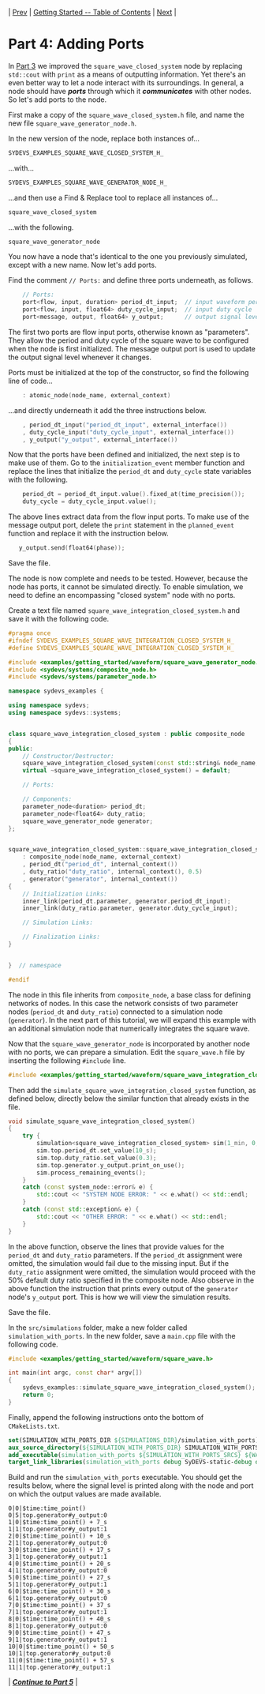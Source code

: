 | [Prev](part03.html) | [Getting Started -- Table of Contents](index.html) | [Next](part05.html) |
# Part 4: Adding Ports

In [Part 3](getting_started_part03.html) we improved the `square_wave_closed_system` node by replacing `std::cout` with `print` as a means of outputting information. Yet there's an even better way to let a node interact with its surroundings. In general, a node should have ***ports*** through which it ***communicates*** with other nodes. So let's add ports to the node.

First make a copy of the `square_wave_closed_system.h` file, and name the new file `square_wave_generator_node.h`.

In the new version of the node, replace both instances of...

```cpp
SYDEVS_EXAMPLES_SQUARE_WAVE_CLOSED_SYSTEM_H_
```

...with...

```cpp
SYDEVS_EXAMPLES_SQUARE_WAVE_GENERATOR_NODE_H_
```

...and then use a Find & Replace tool to replace all instances of...

```cpp
square_wave_closed_system
```

...with the following.

```cpp
square_wave_generator_node
```

You now have a node that's identical to the one you previously simulated, except with a new name. Now let's add ports.

Find the comment `// Ports:` and define three ports underneath, as follows.

```cpp
    // Ports:
    port<flow, input, duration> period_dt_input;  // input waveform period
    port<flow, input, float64> duty_cycle_input;  // input duty cycle
    port<message, output, float64> y_output;      // output signal level
```

The first two ports are flow input ports, otherwise known as "parameters". They allow the period and duty cycle of the square wave to be configured when the node is first initialized. The message output port is used to update the output signal level whenever it changes.

Ports must be initialized at the top of the constructor, so find the following line of code...

```cpp
    : atomic_node(node_name, external_context)
```

...and directly underneath it add the three instructions below.

```cpp
    , period_dt_input("period_dt_input", external_interface())
    , duty_cycle_input("duty_cycle_input", external_interface())
    , y_output("y_output", external_interface())
```

Now that the ports have been defined and initialized, the next step is to make use of them. Go to the `initialization_event` member function and replace the lines that initialize the `period_dt` and `duty_cycle` state variables with the following.

```cpp
    period_dt = period_dt_input.value().fixed_at(time_precision());
    duty_cycle = duty_cycle_input.value();
```

The above lines extract data from the flow input ports. To make use of the message output port, delete the `print` statement in the `planned_event` function and replace it with the instruction below.

```cpp
   y_output.send(float64(phase));
```

Save the file.

The node is now complete and needs to be tested. However, because the node has ports, it cannot be simulated directly. To enable simulation, we need to define an encompassing "closed system" node with no ports.

Create a text file named `square_wave_integration_closed_system.h` and save it with the following code.

```cpp
#pragma once
#ifndef SYDEVS_EXAMPLES_SQUARE_WAVE_INTEGRATION_CLOSED_SYSTEM_H_
#define SYDEVS_EXAMPLES_SQUARE_WAVE_INTEGRATION_CLOSED_SYSTEM_H_

#include <examples/getting_started/waveform/square_wave_generator_node.h>
#include <sydevs/systems/composite_node.h>
#include <sydevs/systems/parameter_node.h>

namespace sydevs_examples {

using namespace sydevs;
using namespace sydevs::systems;


class square_wave_integration_closed_system : public composite_node
{
public:
    // Constructor/Destructor:
    square_wave_integration_closed_system(const std::string& node_name, const node_context& external_context);
    virtual ~square_wave_integration_closed_system() = default;

    // Ports:

    // Components:
    parameter_node<duration> period_dt;
    parameter_node<float64> duty_ratio;
    square_wave_generator_node generator;
};


square_wave_integration_closed_system::square_wave_integration_closed_system(const std::string& node_name, const node_context& external_context)
    : composite_node(node_name, external_context)
    , period_dt("period_dt", internal_context())
    , duty_ratio("duty_ratio", internal_context(), 0.5)
    , generator("generator", internal_context())
{
    // Initialization Links:
    inner_link(period_dt.parameter, generator.period_dt_input);
    inner_link(duty_ratio.parameter, generator.duty_cycle_input);

    // Simulation Links:

    // Finalization Links:
}


}  // namespace

#endif
```

The node in this file inherits from `composite_node`, a base class for defining networks of nodes. In this case the network consists of two parameter nodes (`period_dt` and `duty_ratio`) connected to a simulation node (`generator`). In the next part of this tutorial, we will expand this example with an additional simulation node that numerically integrates the square wave.

Now that the `square_wave_generator_node` is incorporated by another node with no ports, we can prepare a simulation. Edit the `square_wave.h` file by inserting the following `#include` line.

```cpp
#include <examples/getting_started/waveform/square_wave_integration_closed_system.h>
```

Then add the `simulate_square_wave_integration_closed_system` function, as defined below, directly below the similar function that already exists in the file.

```cpp
void simulate_square_wave_integration_closed_system()
{
    try {
        simulation<square_wave_integration_closed_system> sim(1_min, 0, std::cout);
        sim.top.period_dt.set_value(10_s);
        sim.top.duty_ratio.set_value(0.3);
        sim.top.generator.y_output.print_on_use();
        sim.process_remaining_events();
    }
    catch (const system_node::error& e) {
        std::cout << "SYSTEM NODE ERROR: " << e.what() << std::endl;
    }
    catch (const std::exception& e) {
        std::cout << "OTHER ERROR: " << e.what() << std::endl;
    }
}
```

In the above function, observe the lines that provide values for the `period_dt` and `duty_ratio` parameters. If the `period_dt` assignment were omitted, the simulation would fail due to the missing input. But if the `duty_ratio` assignment were omitted, the simulation would proceed with the 50% default duty ratio specified in the composite node. Also observe in the above function the instruction that prints every output of the `generator` node's `y_output` port. This is how we will view the simulation results.

Save the file.

In the `src/simulations` folder, make a new folder called `simulation_with_ports`. In the new folder, save a `main.cpp` file with the following code.

```cpp
#include <examples/getting_started/waveform/square_wave.h>

int main(int argc, const char* argv[])
{
    sydevs_examples::simulate_square_wave_integration_closed_system();
    return 0;
}
```

Finally, append the following instructions onto the bottom of `CMakeLists.txt`.

```cmake
set(SIMULATION_WITH_PORTS_DIR ${SIMULATIONS_DIR}/simulation_with_ports)
aux_source_directory(${SIMULATION_WITH_PORTS_DIR} SIMULATION_WITH_PORTS_SRCS)
add_executable(simulation_with_ports ${SIMULATION_WITH_PORTS_SRCS} ${WAVEFORM_HDRS})
target_link_libraries(simulation_with_ports debug SyDEVS-static-debug optimized SyDEVS-static)
```

Build and run the `simulation_with_ports` executable. You should get the results below, where the signal level is printed along with the node and port on which the output values are made available.

```
0|0|$time:time_point()
0|5|top.generator#y_output:0
1|0|$time:time_point() + 7_s
1|1|top.generator#y_output:1
2|0|$time:time_point() + 10_s
2|1|top.generator#y_output:0
3|0|$time:time_point() + 17_s
3|1|top.generator#y_output:1
4|0|$time:time_point() + 20_s
4|1|top.generator#y_output:0
5|0|$time:time_point() + 27_s
5|1|top.generator#y_output:1
6|0|$time:time_point() + 30_s
6|1|top.generator#y_output:0
7|0|$time:time_point() + 37_s
7|1|top.generator#y_output:1
8|0|$time:time_point() + 40_s
8|1|top.generator#y_output:0
9|0|$time:time_point() + 47_s
9|1|top.generator#y_output:1
10|0|$time:time_point() + 50_s
10|1|top.generator#y_output:0
11|0|$time:time_point() + 57_s
11|1|top.generator#y_output:1
```

| [***Continue to Part 5***](part05.html) |
